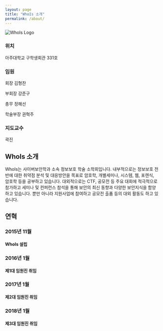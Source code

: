 ```yaml
---
layout: page
title: "WhoIs 소개"
permalink: /about/
---
```


<img src="{{ site.baseurl }}/assets/logo.png" title="WhoIs Logo" class="profile">

### 위치

아주대학교 구학생회관 331호

### 임원

회장 김형찬

부회장 강준구

총무 정해선

학술부장 권혁주

### 지도교수

곽진

## WhoIs 소개

WhoIs는 사이버보안학과 소속 정보보호 학술 소학회입니다.
내부적으로는 정보보호 전반에 대한 취약점 분석 및 대응방안을 목표로 암호학, 개별세미나, 시스템, 웹, 포렌식, 암호학 등을 공부하고 있습니다.
대외적으로는 CTF, 공모전 등 주요 대회에 적극적으로 참가하고 세미나 및 컨퍼런스 참석을 통해 보안의 최신 동향과 다양한 보안지식을 함양하고 있습니다.
뿐만 아니라 지원사업에 참여하고 공모전 출품 등의 대외 활동도 하고 있습니다.

## 연혁

### 2015년 11월

#### WhoIs 설립

### 2016년 1월

#### 제1대 임원진 취임

### 2017년 1월

#### 제2대 임원진 취임

### 2018년 1월

#### 제3대 임원진 취임